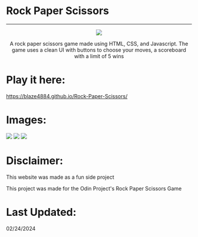 # Rock Paper Scissors

---

<div align="center">
  <img src="https://i.imgur.com/ICoLJ7b.jpg" />
  <p align="center"> A rock paper scissors game made using HTML, CSS, and Javascript. The game uses a clean UI with buttons to choose your moves, a scoreboard with a limit of 5 wins </p>
</div>

# Play it here:

https://blaze4884.github.io/Rock-Paper-Scissors/

# Images:

  <img src="https://i.imgur.com/LBjBUX3.png" />
  <img src="https://i.imgur.com/mheSyKR.png" />
  <img src="https://i.imgur.com/bS9I3NR.png" />


# Disclaimer:

This website was made as a fun side project

This project was made for the Odin Project's Rock Paper Scissors Game

# Last Updated:

02/24/2024
